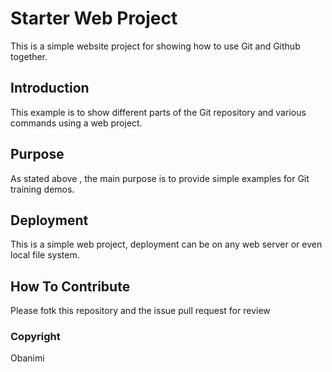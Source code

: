 # Starter Web Project

This is a simple website project for showing how to use Git and Github together.

## Introduction

This example is to show different parts of the Git repository and various commands using a web project.

## Purpose

As stated above , the main purpose is to provide simple examples for Git training demos.

## Deployment

This is a simple web project, deployment can be on any web server or even local file system.

## How To Contribute

Please fotk this repository and the issue pull request for review

### Copyright

Obanimi